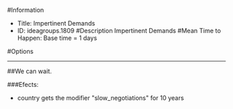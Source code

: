 #Information
 - Title: Impertinent Demands
 - ID: ideagroups.1809
#Description
Impertinent Demands
#Mean Time to Happen:
Base time = 1 days

#Options

___
##We can wait.

###Efects:<ul><li>country gets the modifier "slow_negotiations" for 10 years</li></ul>
